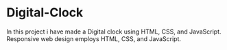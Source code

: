 # Digital-Clock
In this project i have made a Digital clock using HTML, CSS, and JavaScript.
Responsive web design employs HTML, CSS, and JavaScript.

